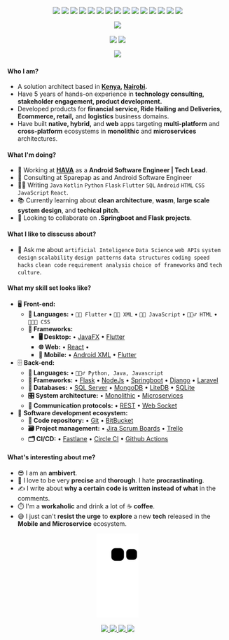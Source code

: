 
<p align="center">
  <img src="https://img.shields.io/badge/flutter-00599C?style=flat-square&logo=flutter&logoColor=white"/>
  <img src="https://img.shields.io/badge/-java-E34A86?style=flat-square&logo=java"/>
  <img src="https://img.shields.io/badge/-python-00599C?style=flat-square&logo=python"/>
  <img src="https://img.shields.io/badge/-HTML5-E34F26?style=flat-square&logo=html5&logoColor=white"/>
  <img src="https://img.shields.io/badge/-android-E34F26?style=flat-square&logo=android&logoColor=white"/>
  <img src="https://img.shields.io/badge/-CSS3-1572B6?style=flat-square&logo=css3"/>
  <img src="https://img.shields.io/badge/-Bootstrap-563D7C?style=flat-square&logo=bootstrap"/>
  <img src="https://img.shields.io/badge/-Heroku-430098?style=flat-square&logo=heroku"/>
  <img src="https://img.shields.io/badge/-JavaScript-black?style=flat-square&logo=javascript"/>
  <img src="https://img.shields.io/badge/-Nodejs-black?style=flat-square&logo=Node.js"/>
  <img src="https://img.shields.io/badge/-React-black?style=flat-square&logo=react"/>
  <img src="https://img.shields.io/badge/-linux-black?style=flat-square&logo=linux"/>
  <img src="https://img.shields.io/badge/-MySQL-black?style=flat-square&logo=mysql"/>
  <img src="https://img.shields.io/badge/-Git-black?style=flat-square&logo=git"/>
  <img src="https://img.shields.io/badge/-GitHub-black?style=flat-square&logo=github"/>
  </p>
</p>

<!---Trophy-->
<p align="center">  
  <img  src="https://github-profile-trophy.vercel.app/?username=brianmuigai&theme=onedark&column=7">
</p>

<!--Github Stats-->
<p align="center">
  <img height="180em" src="https://github-readme-stats.vercel.app/api?username=brianmuigai&theme=onedark" /> 
  <img height="180em" src="https://github-readme-stats.vercel.app/api/top-langs/?username=brianmuigai&theme=onedark"/>
</p>
<p align = "center">
 <img  src="https://github-readme-streak-stats.herokuapp.com/?user=BrianMuigai&show_icons=true&locale=en&layout=compact&theme=onedark&line_height=0" />
</p> 

#### Who I am?
- A solution architect based in **[Kenya](https://en.wikipedia.org/wiki/Kenya), [Nairobi](https://en.wikipedia.org/wiki/Nairobi).** 
- Have 5 years of hands-on experience in **technology consulting, stakeholder engagement, product development.**
- Developed products for **financial service, Ride Hailing and Deliveries, Ecommerce, retail,** and **logistics** business domains.
- Have built **native, hybrid,** and **web** apps targeting **multi-platform** and **cross-platform** ecosystems in **monolithic** and **microservices** architectures.
</p>


#### What I'm doing?
- 🏢 Working at **[HAVA](https://hava.bz/)** as a **Android Software Engineer | Tech Lead**.
- 🏢 Consulting at Sparepap as and Android Software Engineer
- 👨‍💻 Writing `Java` `Kotlin` `Python` `Flask` `Flutter` `SQL` `Android` `HTML` `CSS` `JavaScript` `React`.
- 📚 Currently learning about **clean architecture**, **wasm**, **large scale system design**, and **techical pitch**.
- 👯 Looking to collaborate on **.Springboot and Flask projects**.

#### What I like to disscuss about? 
- 💬 Ask me about `artificial Inteligence` `Data Science` `web APIs` `system design` `scalability` `design patterns` `data structures` `coding speed hacks` `clean code` `requirement analysis` `choice of frameworks` and `tech culture`.

#### What my skill set looks like?
- 🖥 **Front-end:** 
  - **📜 Languages:** • `🧙🏻 Flutter` • `👨‍🏭 XML` • `👨‍🔧 JavaScript` • `🧚🏻‍♂️ HTML` • `👨🏻‍🎨 CSS`
  - **🔬 Frameworks:**  
    - **🖥 Desktop:** • [JavaFX](https://openjfx.io/) • [Flutter](https://flutter.dev/) 
    - **🌐 Web:** • [React](https://react.dev/) • 
    - **📱 Mobile:** • [Android XML](https://developer.android.com/develop/ui/views/layout/declaring-layout) • [Flutter](https://flutter.dev/) 
- 🗄️ **Back-end:**
  - **📜 Languages:** • `🧙🏻‍♂️ Python, Java, Javascript`
  - **🔭 Frameworks:** • [Flask](https://flask.palletsprojects.com/en/2.2.x/) • [NodeJs](https://nodejs.org/en) • [Springboot](https://spring.io/) • [Django](https://www.djangoproject.com/) • [Laravel](https://laravel.com/)
  - **💾 Databases:** • [SQL Server](https://www.microsoft.com/en-us/sql-server/sql-server-2019) • [MongoDB](https://www.mongodb.com/) • [LiteDB](https://www.litedb.org/) • [SQLite](https://www.sqlite.org/index.html)
  - **🎛 System architecture:** • [Monolithic](https://microservices.io/patterns/monolithic.html) • [Microservices](https://microservices.io/patterns/microservices.html)
  - **🔌 Communication protocols:** • [REST](https://docs.microsoft.com/en-us/azure/architecture/best-practices/api-design) • [Web Socket](https://developer.mozilla.org/en-US/docs/Web/API/WebSockets_API)
- 🎡 **Software development ecosystem:**
  - **📁 Code repository:** • [Git](https://git-scm.com/) • [BitBucket](https://bitbucket.org/product)
  - **🗃 Project management:** • [Jira Scrum Boards](https://www.atlassian.com/software/jira/features/scrum-boards) • [Trello](https://trello.com)
  - **🗂 CI/CD:** • [Fastlane](https://www.fastlane.tools/) • [Circle CI](https://circleci.com) • [Github Actions](https://github.com/features/actions)
  
#### What's interesting about me?  
  - 😎 I am an **ambivert**.
  - 🧐 I love to be very **precise** and **thorough**. I hate **procrastinating**.
  - ✍️ I write about **why a certain code is written instead of what** in the comments.
  - ⏱️ I'm a **workaholic** and drink a lot of ☕ **coffee**.
  - 😅 I just can't **resist the urge** to **explore** a new **tech** released in the **Mobile and Microservice** ecosystem.


<!-- ![Spotify recently played](https://spotify-recently-played-readme.vercel.app/api?user=31rimshl74cv2fo3wivz3d5dvwta) -->

<p align="center">
  <img src="https://github.com/BrianMuigai/BrianMuigai/raw/output/github-contribution-grid-snake.svg" alt="snake"></center>
</p>


<p align="center">
  <a href="https://hava.bz/">
    <img src="https://hava.bz/wp-content/uploads/2023/03/logo.png" height=50>
    </a> 
  <a href="https://sparepap.com">
    <img src="https://sparepap.com/cdn/images/logo.svg" height=50>
  </a>
  <a href="https://www.zumi.africa/">
    <img src="	https://uploads-ssl.webflow.com/637662539cc3efe507651398/63768d4babe61be3b8620eae_ZUMI%20Logo.png" height=50> 
  </a>
  <a href="https://brijtechke.info">
    <img src="https://avatars.githubusercontent.com/u/110716395?s=200&v=4" height=50>
  </a>
</p>
